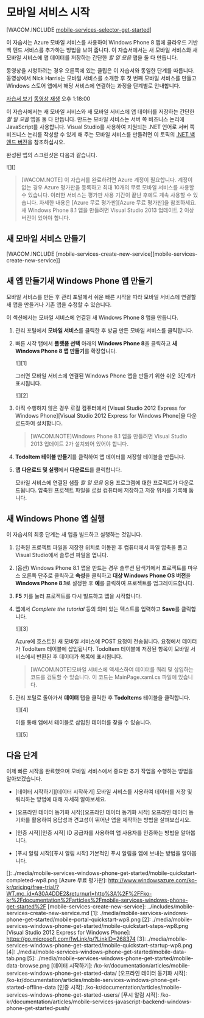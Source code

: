 <properties pageTitle="Get Started with Azure Mobile Services for Windows Phone apps" metaKeywords="" description="Follow this tutorial to get started using Azure Mobile Services for Windows Phone development. " metaCanonical="" services="" documentationCenter="Mobile" title="Get started with Mobile Services" authors="glenga" solutions="" manager="" editor="" />

<tags ms.service="mobile-services" ms.workload="mobile" ms.tgt_pltfrm="mobile-windows-phone" ms.devlang="dotnet" ms.topic="hero-article" ms.date="01/01/1900" ms.author="glenga"></tags>

# <a name="getting-started"> </a>모바일 서비스 시작

[WACOM.INCLUDE [mobile-services-selector-get-started][mobile-services-selector-get-started]]

<div class="dev-onpage-video-clear clearfix">
<div class="dev-onpage-left-content">
<p>이 자습서는 Azure 모바일 서비스를 사용하여 Windows Phone 8 앱에 클라우드 기반 백 엔드 서비스를 추가하는 방법을 보여 줍니다. 이 자습서에서는 새 모바일 서비스와 새 모바일 서비스에 앱 데이터를 저장하는 간단한 <em>할 일 모음</em> 앱을 둘 다 만듭니다.</p>
<p>동영상을 시청하려는 경우 오른쪽에 있는 클립은 이 자습서와 동일한 단계를 따릅니다. 동영상에서 Nick Harris는 모바일 서비스를 소개한 후 첫 번째 모바일 서비스를 만들고 Windows 스토어 앱에서 해당 서비스에 연결하는 과정을 단계별로 안내합니다.</p>
</div>

<div class="dev-onpage-video-wrapper"><a href="http://go.microsoft.com/fwlink/?LinkId=290816" target="_blank" class="label">자습서 보기</a> <a style="background-image: url('/media/devcenter/mobile/videos/mobile-wp8-get-started-180x120.png') !important;" href="http://go.microsoft.com/fwlink/?LinkId=290816" target="_blank" class="dev-onpage-video"><span class="icon">동영상 재생</span></a> <span class="time">오후 1:18:00</span></div>

</div>

이 자습서에서는 새 모바일 서비스와 새 모바일 서비스에 앱 데이터를 저장하는 간단한 *할 일 모음* 앱을 둘 다 만듭니다. 만드는 모바일 서비스는 서버 쪽 비즈니스 논리에 JavaScript를 사용합니다. Visual Studio를 사용하여 지원되는 .NET 언어로 서버 쪽 비즈니스 논리를 작성할 수 있게 해 주는 모바일 서비스를 만들려면 이 토픽의 [.NET 백 엔드 버전][.NET 백 엔드 버전]을 참조하십시오.

완성된 앱의 스크린샷은 다음과 같습니다.

![][]

> [WACOM.NOTE] 이 자습서를 완료하려면 Azure 계정이 필요합니다. 계정이 없는 경우 Azure 평가판을 등록하고 최대 10개의 무료 모바일 서비스를 사용할 수 있습니다. 이러한 서비스는 평가판 사용 기간이 끝난 후에도 계속 사용할 수 있습니다. 자세한 내용은 [Azure 무료 평가판][Azure 무료 평가판]을 참조하세요. 새 Windows Phone 8.1 앱을 만들려면 Visual Studio 2013 업데이트 2 이상 버전이 있어야 합니다.

## <a name="create-new-service"> </a>새 모바일 서비스 만들기

[WACOM.INCLUDE [mobile-services-create-new-service][mobile-services-create-new-service]]

## 

## <span class="short-header">새 앱 만들기</span>새 Windows Phone 앱 만들기

</h2>
모바일 서비스를 만든 후 관리 포털에서 쉬운 빠른 시작을 따라 모바일 서비스에 연결할 새 앱을 만들거나 기존 앱을 수정할 수 있습니다.

이 섹션에서는 모바일 서비스에 연결된 새 Windows Phone 8 앱을 만듭니다.

1.  관리 포털에서 **모바일 서비스**를 클릭한 후 방금 만든 모바일 서비스를 클릭합니다.

2.  빠른 시작 탭에서 **플랫폼 선택** 아래의 **Windows Phone 8**을 클릭하고 **새 Windows Phone 8 앱 만들기**를 확장합니다.

    ![][1]

    그러면 모바일 서비스에 연결된 Windows Phone 앱을 만들기 위한 쉬운 3단계가 표시됩니다.

    ![][2]

3.  아직 수행하지 않은 경우 로컬 컴퓨터에서 [Visual Studio 2012 Express for Windows Phone][Visual Studio 2012 Express for Windows Phone]을 다운로드하여 설치합니다.

    > [WACOM.NOTE]Windows Phone 8.1 앱을 만들려면 Visual Studio 2013 업데이트 2가 설치되어 있어야 합니다.

4.  **TodoItem 테이블 만들기**를 클릭하여 앱 데이터를 저장할 테이블을 만듭니다.

5.  **앱 다운로드 및 실행**에서 **다운로드**를 클릭합니다.

    모바일 서비스에 연결된 샘플 *할 일 모음* 응용 프로그램에 대한 프로젝트가 다운로드됩니다. 압축된 프로젝트 파일을 로컬 컴퓨터에 저장하고 저장 위치를 기록해 둡니다.

## 새 Windows Phone 앱 실행

이 자습서의 최종 단계는 새 앱을 빌드하고 실행하는 것입니다.

1.  압축된 프로젝트 파일을 저장한 위치로 이동한 후 컴퓨터에서 파일 압축을 풀고 Visual Studio에서 솔루션 파일을 엽니다.

2.  (옵션) Windows Phone 8.1 앱을 만드는 경우 솔루션 탐색기에서 프로젝트를 마우스 오른쪽 단추로 클릭하고 **속성**을 클릭하고 **대상 Windows Phone OS 버전**을 **Windows Phone 8.1**로 설정한 후 **예**를 클릭하여 프로젝트를 업그레이드합니다.

3.  **F5** 키를 눌러 프로젝트를 다시 빌드하고 앱을 시작합니다.

4.  앱에서 *Complete the tutorial* 등의 의미 있는 텍스트를 입력하고 **Save**를 클릭합니다.

    ![][3]

    Azure에 호스트된 새 모바일 서비스에 POST 요청이 전송됩니다. 요청에서 데이터가 TodoItem 테이블에 삽입됩니다. TodoItem 테이블에 저장된 항목이 모바일 서비스에서 반환된 후 데이터가 목록에 표시됩니다.

    > [WACOM.NOTE]모바일 서비스에 액세스하여 데이터를 쿼리 및 삽입하는 코드를 검토할 수 있습니다. 이 코드는 MainPage.xaml.cs 파일에 있습니다.

5.  관리 포털로 돌아가서 **데이터** 탭을 클릭한 후 **TodoItems** 테이블을 클릭합니다.

    ![][4]

    이를 통해 앱에서 테이블로 삽입된 데이터를 찾을 수 있습니다.

    ![][5]

## <a name="next-steps"> </a>다음 단계

이제 빠른 시작을 완료했으며 모바일 서비스에서 중요한 추가 작업을 수행하는 방법을 알아보겠습니다.

-   [데이터 시작하기][데이터 시작하기]
    모바일 서비스를 사용하여 데이터를 저장 및 쿼리하는 방법에 대해 자세히 알아보세요.

-   [오프라인 데이터 동기화 시작][오프라인 데이터 동기화 시작]
    오프라인 데이터 동기화를 활용하여 응답성과 견고성이 뛰어난 앱을 제작하는 방법을 살펴보십시오.

-   [인증 시작][인증 시작]
    ID 공급자를 사용하여 앱 사용자를 인증하는 방법을 알아봅니다.

-   [푸시 알림 시작][푸시 알림 시작]
    기본적인 푸시 알림을 앱에 보내는 방법을 알아봅니다.

<!-- Anchors. --> <!-- Images. --> <!-- URLs. -->

  [mobile-services-selector-get-started]: ../includes/mobile-services-selector-get-started.md
  [자습서 보기]: http://go.microsoft.com/fwlink/?LinkId=290816
  [.NET 백 엔드 버전]: /ko-kr/documentation/articles/mobile-services-dotnet-backend-windows-phone-get-started
  []: ./media/mobile-services-windows-phone-get-started/mobile-quickstart-completed-wp8.png
  [Azure 무료 평가판]: http://www.windowsazure.com/ko-kr/pricing/free-trial/?WT.mc_id=A30A4DDE2&returnurl=http%3A%2F%2FFko-kr%2Fdocumentation%2Farticles%2Fmobile-services-windows-phone-get-started%2F
  [mobile-services-create-new-service]: ../includes/mobile-services-create-new-service.md
  [1]: ./media/mobile-services-windows-phone-get-started/mobile-portal-quickstart-wp8.png
  [2]: ./media/mobile-services-windows-phone-get-started/mobile-quickstart-steps-wp8.png
  [Visual Studio 2012 Express for Windows Phone]: https://go.microsoft.com/fwLink/p/?LinkID=268374
  [3]: ./media/mobile-services-windows-phone-get-started/mobile-quickstart-startup-wp8.png
  [4]: ./media/mobile-services-windows-phone-get-started/mobile-data-tab.png
  [5]: ./media/mobile-services-windows-phone-get-started/mobile-data-browse.png
  [데이터 시작하기]: /ko-kr/documentation/articles/mobile-services-windows-phone-get-started-data/
  [오프라인 데이터 동기화 시작]: /ko-kr/documentation/articles/mobile-services-windows-phone-get-started-offline-data
  [인증 시작]: /ko-kr/documentation/articles/mobile-services-windows-phone-get-started-users/
  [푸시 알림 시작]: /ko-kr/documentation/articles/mobile-services-javascript-backend-windows-phone-get-started-push/
